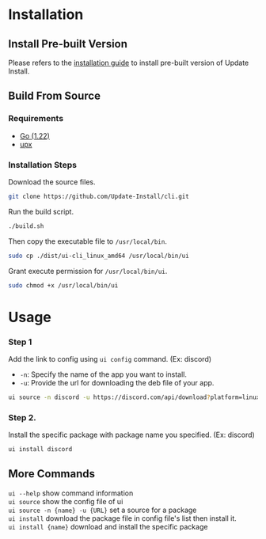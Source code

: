 # Installation
## Install Pre-built Version
Please refers to the [installation guide](https://github.com/Update-Install?view_as=public#installation) to install pre-built version of Update Install.

## Build From Source
### Requirements
- [Go (1.22)](https://go.dev/doc/install)
- [upx](https://github.com/upx/upx/releases/latest)

### Installation Steps
Download the source files.
```bash
git clone https://github.com/Update-Install/cli.git
```

Run the build script.
```bash
./build.sh
```

Then copy the executable file to `/usr/local/bin`.
```bash
sudo cp ./dist/ui-cli_linux_amd64 /usr/local/bin/ui
```

Grant execute permission for `/usr/local/bin/ui`.
```bash
sudo chmod +x /usr/local/bin/ui
```

# Usage

### Step 1
Add the link to config using `ui config` command. (Ex: discord)
- `-n`: Specify the name of the app you want to install.
- `-u`: Provide the url for downloading the deb file of your app.
```bash
ui source -n discord -u https://discord.com/api/download?platform=linux&format=deb
```

### Step 2.
Install the specific package with package name you specified. (Ex: discord)
```bash
ui install discord
```

## More Commands
`ui --help` show command information  
`ui source` show the config file of ui  
`ui source -n {name} -u {URL}` set a source for a package  
`ui install` download the package file in config file's list then install it.  
`ui install {name}` download and install the specific package
